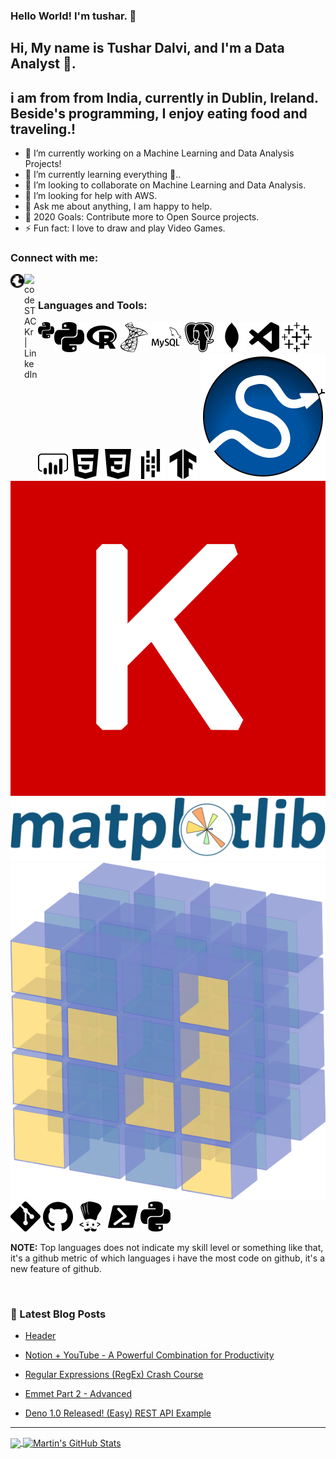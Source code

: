 ### Hello World! I'm tushar. 👋

## Hi, My name is Tushar Dalvi, and I'm  a Data Analyst 🚀.
## i am from from India, currently in Dublin, Ireland. Beside's programming, I enjoy eating food and traveling.!

- 🔭 I’m currently working on a Machine Learning and Data Analysis Projects!
- 🌱 I’m currently learning everything 🤣..
- 👯 I’m looking to collaborate on Machine Learning and Data Analysis.
- 🤔 I’m looking for help with AWS.
- 💬 Ask me about anything, I am happy to help.
- 🥅 2020 Goals: Contribute more to Open Source projects.
- ⚡ Fun fact: I love to draw and play Video Games.




### Connect with me:

[<img align="left" alt="codeSTACKr.com" width="22px" src="https://raw.githubusercontent.com/iconic/open-iconic/master/svg/globe.svg" />][website]
[<img align="left" alt="codeSTACKr | LinkedIn" width="22px" src="https://cdn.jsdelivr.net/npm/simple-icons@v3/icons/linkedin.svg" />][linkedin]

<br />

### Languages and Tools:

<img align="left" alt="Visual Studio Code" width="26px" src="https://github.com/TD91988/TD91988/blob/master/svg/python.svg" />

![](https://github.com/TD91988/TD91988/blob/master/svg/python.svg)
![](https://github.com/TD91988/TD91988/blob/master/svg/r.svg)
![](https://github.com/TD91988/TD91988/blob/master/svg/microsoftsqlserver.svg)
![](https://github.com/TD91988/TD91988/blob/master/svg/mysql.svg)
![](https://github.com/TD91988/TD91988/blob/master/svg/postgresql.svg)
![](https://github.com/TD91988/TD91988/blob/master/svg/mongodb.svg)
![](https://github.com/TD91988/TD91988/blob/master/svg/visualstudiocode.svg)
![](https://github.com/TD91988/TD91988/blob/master/svg/tableau.svg)
![](https://github.com/TD91988/TD91988/blob/master/svg/powerbi.svg)
![](https://github.com/TD91988/TD91988/blob/master/svg/html5.svg)
![](https://github.com/TD91988/TD91988/blob/master/svg/css3.svg)
![](https://github.com/TD91988/TD91988/blob/master/svg/pandas.svg)
![](https://github.com/TD91988/TD91988/blob/master/svg/tensorflow.svg)
![](https://github.com/TD91988/TD91988/blob/master/svg/scipy.svg)
![](https://github.com/TD91988/TD91988/blob/master/svg/keras.svg)
![](https://github.com/TD91988/TD91988/blob/master/svg/matplotlib.svg)
![](https://github.com/TD91988/TD91988/blob/master/svg/numpy-logo.svg)
![](https://github.com/TD91988/TD91988/blob/master/svg/git.svg)
![](https://github.com/TD91988/TD91988/blob/master/svg/github.svg)
![](https://github.com/TD91988/TD91988/blob/master/svg/codechef.svg)
![](https://github.com/TD91988/TD91988/blob/master/svg/powershell.svg)
![](https://github.com/TD91988/TD91988/blob/master/svg/python.svg)


<b>NOTE:</b> Top languages does not indicate my skill level or something like that, it's a github metric of which languages i have the most code on github, it's a new feature of github.

<br />

### 📕 Latest Blog Posts
<!-- BLOG-POST-LIST:START -->
- [Header](link)





- [Notion + YouTube - A Powerful Combination for Productivity](https://dev.to/codestackr/notion-youtube-a-powerful-combination-for-productivity-1def)
- [Regular Expressions (RegEx) Crash Course](https://dev.to/codestackr/regular-expressions-regex-crash-course-248n)
- [Emmet Part 2 - Advanced](https://dev.to/codestackr/emmet-part-2-advanced-4c65)
- [Deno 1.0 Released! (Easy) REST API Example](https://dev.to/codestackr/deno-1-0-released-easy-rest-api-example-2fbl)
<!-- BLOG-POST-LIST:END -->

---

[website]: https://tushardalvi.com/
[linkedin]: https://linkedin.com/in/tusharsdalvi/

<a href="https://github.com/TD91988/TD91988">
  <img align="center" src="https://github-readme-stats.vercel.app/api/top-langs/?username=TD91988&hide=java,html&title_color=ffffff&text_color=c9cacc&icon_color=2bbc8a&bg_color=1d1f21" />
</a>
<a href="https://github.com/TD91988/TD91988">
  <img align="center" src="https://github-readme-stats.vercel.app/api?username=TD91988&show_icons=true&line_height=27&count_private=true&title_color=ffffff&text_color=c9cacc&icon_color=2bbc8a&bg_color=1d1f21" alt="Martin's GitHub Stats" />
</a>